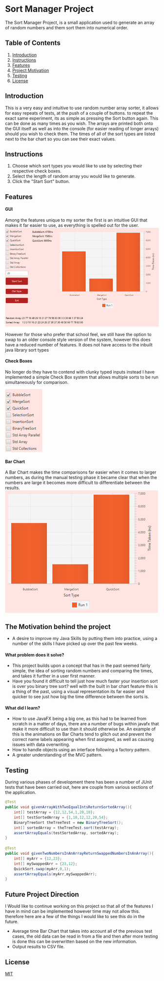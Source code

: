 # Sort Manager Project

The Sort Manager Project, is a small application used to generate an array of random numbers and them sort them into numerical order.
## Table of Contents
1. [Introduction](#intro)
2. [Instructions](#instructions)
2. [Features](#features)
3. [Project Motivation](#project)
4. [Testing](#testing)
5. [License](#license)

## Introduction <a name="intro"><a/>
This is a very easy and intuitive to use random number array sorter, it allows for easy repeats of tests, at the push of a couple of buttons. to repeat the exact same experiment, its as simple as pressing the Sort button again. This can be done as many times as you wish. The arrays are printed both onto the GUI itself as well as into the console (for easier reading of longer arrays) should you wish to check them. The times of all of the sort types are listed next to the bar chart so you can see their exact values.
## Instructions<a name="instructions"><a/>
1. Choose which sort types you would like to use by selecting their respective check boxes.
2. Select the length of random array you would like to generate.
3. Click the "Start Sort" button.

## Features <a name="features"><a/>

#### GUI
Among the features unique to my sorter the first is an intuitive GUI that makes it far easier to use, as everything is spelled out for the user. ![GUI](gui.png)

However for those who prefer that school feel, we still have the option to swap to an older console style version of the system, however this does have a reduced number of features. It does not have access to the inbuilt java library sort types
#### Check Boxes
No longer do they have to contend with clunky typed inputs instead I have implemented a simple Check Box system that allows multiple sorts to be run simultaneously for comparison.

![checkboxes](checkboxes.png)
#### Bar Chart
A Bar Chart makes the time comparisons far easier when it comes to larger numbers, as during the manual testing phase it became clear that when the numbers are large it becomes more difficult to differentiate between the results. ![barchart](barchart.png)

## The Motivation behind the project <a name="project"><a/>
- A desire to improve my Java Skills by putting them into practice, using a number of the skills I have picked up over the past few weeks.

#### What problem does it solve?
- This project builds upon a concept that has in the past seemed fairly simple, the idea of sorting random numbers and comparing the times, and takes it further in a user first manner.
- Have you found it difficult to tell just how much faster your insertion sort is over you binary tree sort? well with the built in bar chart feature this is a thing of the past, using a visual representation its far easier and quicker to see just how big the time difference between the sorts is.

#### What did I learn?
- How to use JavaFX being a big one, as this had to be learned from scratch in a matter of days, there are a number of bugs within javafx that make it more difficult to use than it should otherwise be. An example of this is the animations on Bar Charts tend to glitch out and prevent the correct name labels appearing when first assigned, as well as causing issues with data overwriting.
- How to handle objects using an interface following a factory pattern.
- A greater understanding of the MVC pattern.


## Testing <a name="testing"><a/>

During various phases of development there has been a number of JUnit tests that have been carried out, here are couple from various sections of the application.

```java
@Test
public void givenArrayWithTwoEqualIntsReturnSortedArray(){
    int[] testArray = {12,12,54,1,20,10};
    int[] testSortedArray = {1,10,12,12,20,54};
    BinaryTreeSort theTreeTest = new BinaryTreeSort();
    int[] sortedArray = theTreeTest.sort(testArray);
    assertArrayEquals(testSortedArray, sortedArray);
}

@Test
public void givenTwoNumbersInAnArrayReturnSwappedNumbersInAnArray(){
    int[] myArr = {12,23};
    int[] mySwappedArr = {23,12};
    QuickSort.swap(myArr,0,1);
    assertArrayEquals(myArr,mySwappedArr);
}
```


## Future Project Direction <a name="future"><a/>
I Would like to continue working on this project so that all of the features I have in mind can be implemented however time may not allow this. therefore here are a few of the things I would like to see this do in the future.
- Average time Bar Chart that takes into account all of the previous test cases, the old data can be read in from a file and then after more testing is done this can be overwritten based on the new information.
- Output results to CSV file.


## License <a name="license"><a/>
[MIT](https://choosealicense.com/licenses/mit/)
